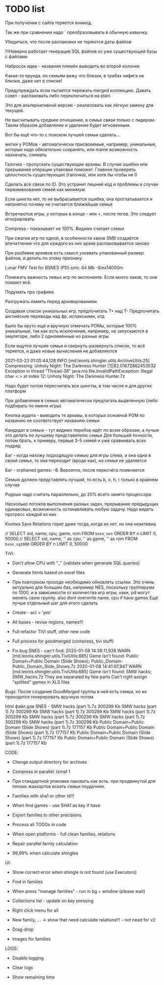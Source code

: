 # TODO list

При получении с сайта теряется юникод.

Так же при сравнении надо ` преобразовывать в обычную кавычку.

Убедиться, что после распаковки не теряются даты файлов

!!!Неверно работает генерация SQL файлов из уже существующей базы с файлами

Набросок идеи - названия племён выводить во второй колонке

Какая-то ерунда. по семьям вижу что близки, в трибах нифига не близки, даже нет в списке!

Предупреждать если пытается пережать merged коллекцию. Давать совет - распаковать либо переключиться на plain

Это для альтернативной версии - реализовать как лёгкую замену для текущей.

Не высчитывать среднее отношение, в семье связи только с лидером.
Таким образом добавление и удаление будет мгновенным.

Вот бы ещё что-то с поиском лучшей семьи сделать...

метки у РОМов - автоматически присвояемые, например, уникальные, которые надо обязательно сохранять, или mame
возможность назначать, снимать

Галочка - пропускать существующие архивы. В случае ошибки или прерывания операции упаковки поможет. Главное проверять целостность существующих (галочка), или хотя бы чтобы не 0

Сделать все связи по ID. Это устранит лишний код и проблемы в случае переименования семей как минимум.

Если шингла нет, то не выбрасывается ошибка, она проглатывается и непонятно почему не считается ближайшая семья

Встречаются игры, у которых в конце - или +, после тегов. Это следует игнорировать

Compress - показывает не 100%. Видимо считает семьи

При сжатии игр по одной, в особенности хаков SMB создаётся впечатление что для каждого из них архив распаковывается заново

При разбивке архивов есть смысл узнавать упакованный размер файлов, и делить по этому признаку.

Lunar FMV Test for BSNES (PD).smc: 64 Mb
-Xmx14000m

Понижать важность левых игр по экспоненте. Если много хаков, то они ломают всё.

Подумать про графики.

Разгружать память перед архивированием.

Создавая список уникальных игр, предпочитать T+ над T-
Предпочитать английские переводы над фр, испанскими, итд

Было бы круто ещё и вручную отмечать РОМы, которые 100% уникальные, так как есть исключения, например, не запускаются в эмуляторе, либо 2 одноимённые но разные игры

Если ищутся лучшие семьи и свернуть-развернуть список, то всё теряется, и даже новые вычисления не добавляются


2021-03-23 01:05:44,128 INFO  [md.leonis.shingler.utils.ArchiveUtils:25] Compressing: Unholy Night: The Darkness Hunter [1]|82.01672862453532
Exception in thread "Thread-38" java.nio.file.InvalidPathException: Illegal char <:> at index 12: Unholy Night: The Darkness Hunter.7z


Надо будет потом пересчитать все шинглы, в том числе и для других платформ

При добавлении в семью автоматически предлагать выделенную (либо подбирать по имени игры)

Кнопка аудита - выводить те архивы, в которых основной РОМ по названию не соответствует названию семьи

Кандидат в семью - тут видимо перебор идёт по всем образам, а лучше это делать по лучшему представителю семьи
Для большей точности, потом брать, к примеру, первые 3-5 семей и уже сравнивать всех подряд

Баг - когда нахожу подходящую семью для игры слева, и она одна в своей семье, то она переходит (вроде как), но семья не удаляется

Баг - orphaned games: -8. Вероятно, после пересчёта поменяется

Семью должен представлять лучший, то есть b, o, h, t только в крайнем случае

Родных надо считать параллельно, до 20% всего занято процессора

Несколько потоков выполнения разных задач, прерывание предыдущих одинаковых, возможность останавливать любую задачу.
Надо видеть прогресс каждой из них

Кнопка Save Relations горит даже тогда, когда их нет, но она неактивна

// SELECT sid, name, cpu, game, rom FROM `base_nes` ORDER BY n LIMIT 0, 50000
// SELECT sid, name, '' as cpu, '' as game, '' as rom FROM `base_sg1000` ORDER BY n LIMIT 0, 50000

TiVi:

- Don't allow CPU with "_" (validate when generate SQL queries)

- Generate htmls based on excel files

- При повторном проходе необходимо обновлять ссылки. Это очень актуально для больших баз, например NES,
поскольку группируем по 1000, и в зависимости от количества игр игры, хаки, pd могут менять свою группу.
also dont overwrite name, cpu if have games
Ещё лучше отдельный шаг для этого сделать

- Create - act = 'yes'

- All bases - revise regions, names!!!

- Full refactor TIVI stuff, other new code

- Full process for goodmerged (compress, tivi stuff)

- Fix bug SNES - can't find:
2020-01-08 14:38:11,926 WARN  [md.leonis.shingler.utils.TiviUtils:685] Game isn't found: Public Domain+Public Domain (Slide Shows); Public_Domain-Public_Domain_Slide_Shows.7z
2020-01-08 14:41:07,947 WARN  [md.leonis.shingler.utils.TiviUtils:685] Game isn't found: SMW hacks; SMW_hacks.7z
They are separated by few parts
Can't right assign "splitted" games in XLS files 


Bugs:
После создания GoodMerged группы в ней есть семьи, но их приходится генерировать вручную потом

html файл для SNES - SMW hacks (part 1).7z	300299 Kb
                     SMW hacks (part 1).7z	300299 Kb
                     SMW hacks (part 1).7z	300299 Kb
                     SMW hacks (part 1).7z	300299 Kb
                     SMW hacks (part 1).7z	300299 Kb
                     SMW hacks (part 1).7z	300299 Kb
                     SMW hacks (part 1).7z	300299 Kb
                     Public Domain+Public Domain (Slide Shows) (part 1).7z	177157 Kb
                     Public Domain+Public Domain (Slide Shows) (part 1).7z	177157 Kb
                     Public Domain+Public Domain (Slide Shows) (part 1).7z	177157 Kb
                     Public Domain+Public Domain (Slide Shows) (part 1).7z	177157 Kb
 

CODE:

- Change output directory for archives

- Compress in parallel: lzma1 1

- При стандартной упаковке паковать как есть. при продвинутой для плохих жаккартов искать семьи поудачнее.

- Families with sha1 or other id!!!
- When find games - use SHA1 as key if have

- Export families to other precisions

- Process all TODOs in code

- When open platforms - full clean families, relations

- Repair parallel family calculation

- 99,99% when calculate shingles

UI:

- Show correct error when shingle is not found (use Executors)

- Find in families

- When press "manage families" - run in bg + window (please wait)

- Collections list - update on key pressing

- Right click menu for all

- New family, ... -> show that need calculate relations!!! - not need for v2

- Drag-drop
  
- Images for families


LOGS:

- Disable logging
- Clear logs

- Show remaining time
